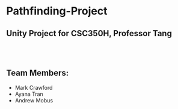 # Pathfinding-Project
Unity Project for CSC350H, Professor Tang
---
<br />
<br /> 

## Team Members: 
- Mark Crawford
- Ayana Tran
- Andrew Mobus

